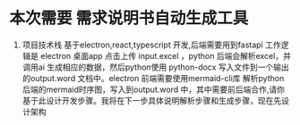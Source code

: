 # 本次需要 需求说明书自动生成工具

1. 项目技术栈 基于electron,react,typescript 开发,后端需要用到fastapi
工作逻辑是 electron 桌面app 点击上传 input.excel ，python 后端会解析excel，并调用ai 生成相应的数据，然后python使用 python-docx 写入文件到一个输出的output.word 文档中。electron 前端需要使用mermaid-cli库 解析python 后端的mermaid时序图，写入到output.word 中，其中需要前后端合作,请你基于此设计开发步骤。我将在下一步具体说明解析步骤和生成步骤，现在先设计架构
